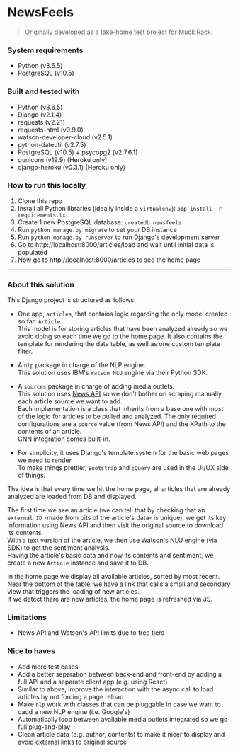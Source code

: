 # NewsFeels
> Originally developed as a take-home test project for Muck Rack.

### System requirements
- Python (v3.6.5)
- PostgreSQL (v10.5)

### Built and tested with
- Python (v3.6.5)
- Django (v2.1.4)
- requests (v2.21)
- requests-html (v0.9.0)
- watson-developer-cloud (v2.5.1)
- python-dateutil (v2.7.5)
- PostgreSQL (v10.5) + psycopg2 (v2.7.6.1)
- gunicorn (v19.9) (Heroku only)
- django-heroku (v0.3.1) (Heroku only)

### How to run this locally
1. Clone this repo
2. Install all Python libraries (ideally inside a `virtualenv`): `pip install -r requirements.txt` 
3. Create 1 new PostgreSQL database: `createdb newsfeels`
4. Run `python manage.py migrate` to set your DB instance
5. Run `python manage.py runserver` to run Django's development server
6. Go to http://localhost:8000/articles/load and wait until initial data is populated
5. Now go to http://localhost:8000/articles to see the home page

---

### About this solution

This Django project is structured as follows:  

- One app, `articles`, that contains logic regarding the only model created so far: `Article`.  
  This model is for storing articles that have been analyzed already so we avoid doing so each time we go to the home page.
  It also contains the template for rendering the data table, as well as one custom template filter.

- A `nlp` package in charge of the NLP engine.  
This solution uses IBM's `Watson NLU` engine via their Python SDK.

- A `sources` package in charge of adding media outlets.  
This solution uses [News API](https://newsapi.org) so we don't bother on scraping manually each article source we want to add.  
Each implementation is a class that inherits from a base one with most of the logic for articles to be pulled and analyzed. The only required configurations are a `source` value (from News API) and the XPath to the contents of an article.  
CNN integration comes built-in.

- For simplicity, it uses Django's template system for the basic web pages we need to render.  
To make things prettier, `Bootstrap` and `jQuery` are used in the UI/UX side of things.

The idea is that every time we hit the home page, all articles that are already analyzed are loaded from DB and displayed.

The first time we see an article (we can tell that by checking that an `external ID` -made from bits of the article's data- is unique), we get its key information using News API and then visit the original source to download its contents.  
With a text version of the article, we then use Watson's NLU engine (via SDK) to get the sentiment analysis.  
Having the article's basic data and now its contents and sentiment, we create a new `Article` instance and save it to DB.

In the home page we display all available articles, sorted by most recent.  
Near the bottom of the table, we have a link that calls a small and secondary view that triggers the loading of new articles.  
If we detect there are new articles, the home page is refreshed via JS.

### Limitations
- News API and Watson's API limits due to free tiers

### Nice to haves
- Add more test cases
- Add a better separation between back-end and front-end by adding a full API and a separate client app (e.g. using React)
- Similar to above, improve the interaction with the async call to load articles by not forcing a page reload
- Make `nlp` work with classes that can be pluggable in case we want to cadd a new NLP engine (i.e. Google's)
- Automatically loop between available media outlets integrated so we go full plug-and-play
- Clean article data (e.g. author, contents) to make it nicer to display and avoid external links to original source
